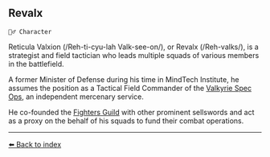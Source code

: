 ## Revalx

`🧙‍♂️ Character`

Reticula Valxion (/Reh-ti-cyu-lah Valk-see-on/), or Revalx (/Reh-valks/), is a strategist and field tactician who leads multiple squads of various members in the battlefield. 

A former Minister of Defense during his time in MindTech Institute, he assumes the position as a Tactical Field Commander of the [Valkyrie Spec Ops](/valkyrie_specops.html), an independent mercenary service.

He co-founded the [Fighters Guild](/fighters_guild.html) with other prominent sellswords and act as a proxy on the behalf of his squads to fund their combat operations.



----------
[⬅️ Back to index](/index.md#9ff1_s)